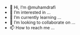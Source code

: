 - 👋 Hi, I’m @muhamdrafi
- 👀 I’m interested in ...
- 🌱 I’m currently learning ...
- 💞️ I’m looking to collaborate on ...
- 📫 How to reach me ...

<!---
muhamdrafi/muhamdrafi is a ✨ special ✨ repository because its `README.md` (this file) appears on your GitHub profile.
You can click the Preview link to take a look at your changes.
--->
